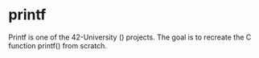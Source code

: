 # printf
Printf is one of the 42-University () projects. The goal is to recreate the C function printf() from scratch.

